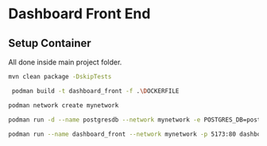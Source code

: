 
# Dashboard Front End

## Setup Container

All done inside main project folder.

```bash
mvn clean package -DskipTests
```

```bash
 podman build -t dashboard_front -f .\DOCKERFILE
```

```bash
podman network create mynetwork
```

```bash
podman run -d --name postgresdb --network mynetwork -e POSTGRES_DB=postgres -e POSTGRES_USER=user -e POSTGRES_PASSWORD=password -p 6432:5432 postgres:17.4-alpine
```

```bash
podman run --name dashboard_front --network mynetwork -p 5173:80 dashboard_front
```

